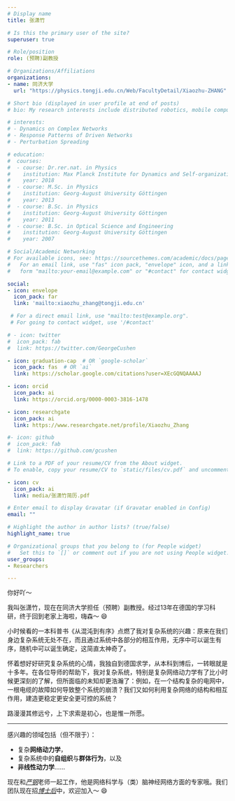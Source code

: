 ```yaml
---
# Display name
title: 张潇竹

# Is this the primary user of the site?
superuser: true

# Role/position
role: (预聘)副教授

# Organizations/Affiliations
organizations:
- name: 同济大学
  url: "https://physics.tongji.edu.cn/Web/FacultyDetail/Xiaozhu-ZHANG"

# Short bio (displayed in user profile at end of posts)
# bio: My research interests include distributed robotics, mobile computing and programmable matter.

# interests:
# - Dynamics on Complex Networks
# - Response Patterns of Driven Networks
# - Perturbation Spreading 

# education:
#  courses:
#  - course: Dr.rer.nat. in Physics
#    institution: Max Planck Institute for Dynamics and Self-organization
#    year: 2018
#  - course: M.Sc. in Physics
#    institution: Georg-August University Göttingen
#    year: 2013
#  - course: B.Sc. in Physics
#    institution: Georg-August University Göttingen
#    year: 2011
#  - course: B.Sc. in Optical Science and Engineering
#    institution: Georg-August University Göttingen
#    year: 2007

# Social/Academic Networking
# For available icons, see: https://sourcethemes.com/academic/docs/page-builder/#icons
#   For an email link, use "fas" icon pack, "envelope" icon, and a link in the
#   form "mailto:your-email@example.com" or "#contact" for contact widget.

social:
- icon: envelope
  icon_pack: far
  link: 'mailto:xiaozhu_zhang@tongji.edu.cn' 

 # For a direct email link, use "mailto:test@example.org".
 # For going to contact widget, use '/#contact'

# - icon: twitter
#  icon_pack: fab
#  link: https://twitter.com/GeorgeCushen

- icon: graduation-cap  # OR `google-scholar`
  icon_pack: fas  # OR `ai`
  link: https://scholar.google.com/citations?user=XEcGQNQAAAAJ

- icon: orcid
  icon_pack: ai
  link: https://orcid.org/0000-0003-3816-1478

- icon: researchgate
  icon_pack: ai
  link: https://www.researchgate.net/profile/Xiaozhu_Zhang

#- icon: github
#  icon_pack: fab
#  link: https://github.com/gcushen

# Link to a PDF of your resume/CV from the About widget.
# To enable, copy your resume/CV to `static/files/cv.pdf` and uncomment the lines below.

- icon: cv
  icon_pack: ai
  link: media/张潇竹简历.pdf

# Enter email to display Gravatar (if Gravatar enabled in Config)
email: ""

# Highlight the author in author lists? (true/false)
highlight_name: true

# Organizational groups that you belong to (for People widget)
#   Set this to `[]` or comment out if you are not using People widget.
user_groups:
- Researchers

---
```


你好吖～

我叫张潇竹，现在在同济大学担任（预聘）副教授。经过13年在德国的学习科研，终于回到老家上海啦，嗨森～ :smile:

小时候看的一本科普书《从混沌到有序》点燃了我对复杂系统的兴趣：原来在我们身边复杂系统无处不在，而且通过系统中各部分的相互作用，无序中可以诞生有序，随机中可以诞生确定，这简直太神奇了。

怀着想好好研究复杂系统的心情，我独自到德国求学，从本科到博后，一转眼就是十多年。在各位导师的帮助下，我对复杂系统，特别是复杂网络动力学有了比小时候更深刻的了解，但所面临的未知却更浩瀚了：例如，在一个结构复杂的电网中，一根电缆的故障如何导致整个系统的崩溃？我们又如何利用复杂网络的结构和相互作用，建造更稳定更安全更可控的系统？

路漫漫其修远兮，上下求索是初心，也是惟一所愿。

--- 

感兴趣的领域包括（但不限于）：
- 复杂**网络动力学**，
- 复杂系统中的**自组织**与**群体行为**，以及
- **非线性动力学**……

现在和[*严钢*](https://physics.tongji.edu.cn/Web/FacultyDetail/Gang-YAN)老师一起工作，他是网络科学与（类）脑神经网络方面的专家哦。我们团队现在招[*博士后*](https://mp.weixin.qq.com/s/tJV9xqFbHOvHcvlSfAeduQ)中，欢迎加入～ :smile:


<!---{{< icon name="terminal" pack="fas" >}} 最近在做什么呢？

- [ ] 修改优青初稿
- [ ] 准备NS文章初稿

{{< icon name="terminal" pack="fas" >}} 已完成：

- [x] 准备优青申请初稿

更新于2021.02.25 -->

<!--Nelson Bighetti is a professor of artificial intelligence at the Stanford AI Lab. His research interests include distributed robotics, mobile computing and programmable matter. He leads the Robotic Neurobiology group, which develops self-reconfiguring robots, systems of self-organizing robots, and mobile sensor networks.-->